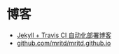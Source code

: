 # 博客

* [Jekyll + Travis CI 自动化部署博客](https://mritd.me/2017/02/25/jekyll-blog-+-travis-ci-auto-deploy/)
* [github.com/mritd/mritd.github.io](https://github.com/mritd/mritd.github.io)